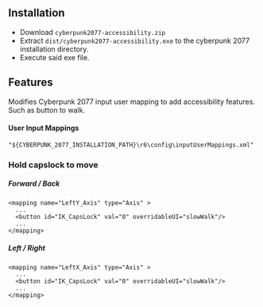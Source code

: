 ## Installation
- Download `cyberpunk2077-accessibility.zip`
- Extract `dist/cyberpunk2077-accessibility.exe` to the cyberpunk 2077 installation directory. 
- Execute said exe file.

## Features
Modifies Cyberpunk 2077 input user mapping to add accessibility features. Such as button to walk.

#### User Input Mappings

```
"${CYBERPUNK_2077_INSTALLATION_PATH}\r6\config\inputUserMappings.xml"
```

### Hold capslock to move
##### Forward / Back
```
<mapping name="LeftY_Axis" type="Axis" >
  ...
  <button id="IK_CapsLock" val="0" overridableUI="slowWalk"/>
  ...
</mapping>
```

##### Left / Right
```
<mapping name="LeftX_Axis" type="Axis" >
  ...
  <button id="IK_CapsLock" val="0" overridableUI="slowWalk"/>
  ...
</mapping>
```

